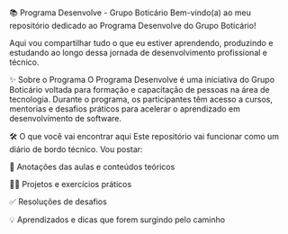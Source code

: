 📚 Programa Desenvolve - Grupo Boticário
Bem-vindo(a) ao meu repositório dedicado ao Programa Desenvolve do Grupo Boticário!

Aqui vou compartilhar tudo o que eu estiver aprendendo, produzindo e estudando ao longo dessa jornada de desenvolvimento profissional e técnico.

✨ Sobre o Programa
O Programa Desenvolve é uma iniciativa do Grupo Boticário voltada para formação e capacitação de pessoas na área de tecnologia. Durante o programa, os participantes têm acesso a cursos, mentorias e desafios práticos para acelerar o aprendizado em desenvolvimento de software.

🛠️ O que você vai encontrar aqui
Este repositório vai funcionar como um diário de bordo técnico. Vou postar:

📌 Anotações das aulas e conteúdos teóricos

🧑‍💻 Projetos e exercícios práticos

✅ Resoluções de desafios

💡 Aprendizados e dicas que forem surgindo pelo caminho

